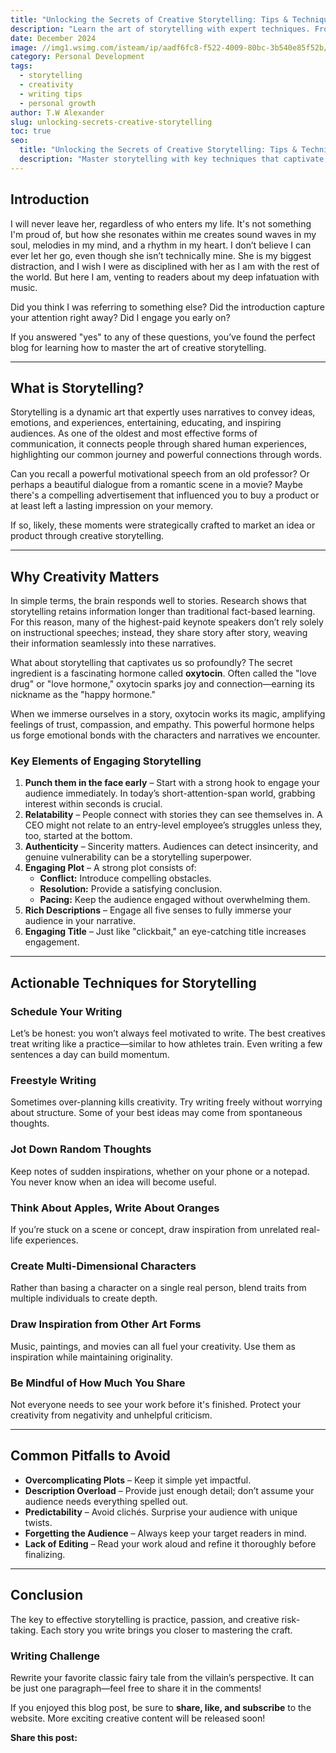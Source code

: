 ```yaml
---
title: "Unlocking the Secrets of Creative Storytelling: Tips & Techniques"
description: "Learn the art of storytelling with expert techniques. From crafting compelling narratives to engaging your audience, master storytelling today!"
date: December 2024
image: //img1.wsimg.com/isteam/ip/aadf6fc8-f522-4009-80bc-3b540e85f52b/Action%20Story_New%20main.jpg/:/cr=t:0%25,l:0%25,w:100%25,h:100%25/rs=w:1280
category: Personal Development
tags:
  - storytelling
  - creativity
  - writing tips
  - personal growth
author: T.W Alexander
slug: unlocking-secrets-creative-storytelling
toc: true
seo:
  title: "Unlocking the Secrets of Creative Storytelling: Tips & Techniques"
  description: "Master storytelling with key techniques that captivate, engage, and inspire audiences."
--- 
```


## Introduction

I will never leave her, regardless of who enters my life. It's not something I'm proud of, but how she resonates within me creates sound waves in my soul, melodies in my mind, and a rhythm in my heart. I don’t believe I can ever let her go, even though she isn’t technically mine. She is my biggest distraction, and I wish I were as disciplined with her as I am with the rest of the world. But here I am, venting to readers about my deep infatuation with music.  

Did you think I was referring to something else? Did the introduction capture your attention right away? Did I engage you early on?  

If you answered "yes" to any of these questions, you’ve found the perfect blog for learning how to master the art of creative storytelling.  

---

## What is Storytelling?

Storytelling is a dynamic art that expertly uses narratives to convey ideas, emotions, and experiences, entertaining, educating, and inspiring audiences. As one of the oldest and most effective forms of communication, it connects people through shared human experiences, highlighting our common journey and powerful connections through words.

Can you recall a powerful motivational speech from an old professor? Or perhaps a beautiful dialogue from a romantic scene in a movie? Maybe there's a compelling advertisement that influenced you to buy a product or at least left a lasting impression on your memory.  

If so, likely, these moments were strategically crafted to market an idea or product through creative storytelling.  

---

## Why Creativity Matters

In simple terms, the brain responds well to stories. Research shows that storytelling retains information longer than traditional fact-based learning. For this reason, many of the highest-paid keynote speakers don’t rely solely on instructional speeches; instead, they share story after story, weaving their information seamlessly into these narratives.

What about storytelling that captivates us so profoundly? The secret ingredient is a fascinating hormone called **oxytocin**. Often called the "love drug" or "love hormone," oxytocin sparks joy and connection—earning its nickname as the "happy hormone."

When we immerse ourselves in a story, oxytocin works its magic, amplifying feelings of trust, compassion, and empathy. This powerful hormone helps us forge emotional bonds with the characters and narratives we encounter.

### Key Elements of Engaging Storytelling

1. **Punch them in the face early** – Start with a strong hook to engage your audience immediately. In today’s short-attention-span world, grabbing interest within seconds is crucial.
2. **Relatability** – People connect with stories they can see themselves in. A CEO might not relate to an entry-level employee’s struggles unless they, too, started at the bottom.
3. **Authenticity** – Sincerity matters. Audiences can detect insincerity, and genuine vulnerability can be a storytelling superpower.
4. **Engaging Plot** – A strong plot consists of:
   - **Conflict:** Introduce compelling obstacles.
   - **Resolution:** Provide a satisfying conclusion.
   - **Pacing:** Keep the audience engaged without overwhelming them.
5. **Rich Descriptions** – Engage all five senses to fully immerse your audience in your narrative.
6. **Engaging Title** – Just like "clickbait," an eye-catching title increases engagement.

---

## Actionable Techniques for Storytelling

### Schedule Your Writing

Let’s be honest: you won’t always feel motivated to write. The best creatives treat writing like a practice—similar to how athletes train. Even writing a few sentences a day can build momentum.

### Freestyle Writing

Sometimes over-planning kills creativity. Try writing freely without worrying about structure. Some of your best ideas may come from spontaneous thoughts.

### Jot Down Random Thoughts

Keep notes of sudden inspirations, whether on your phone or a notepad. You never know when an idea will become useful.

### Think About Apples, Write About Oranges

If you’re stuck on a scene or concept, draw inspiration from unrelated real-life experiences.

### Create Multi-Dimensional Characters

Rather than basing a character on a single real person, blend traits from multiple individuals to create depth.

### Draw Inspiration from Other Art Forms

Music, paintings, and movies can all fuel your creativity. Use them as inspiration while maintaining originality.

### Be Mindful of How Much You Share

Not everyone needs to see your work before it's finished. Protect your creativity from negativity and unhelpful criticism.

---

## Common Pitfalls to Avoid

- **Overcomplicating Plots** – Keep it simple yet impactful.  
- **Description Overload** – Provide just enough detail; don’t assume your audience needs everything spelled out.  
- **Predictability** – Avoid clichés. Surprise your audience with unique twists.  
- **Forgetting the Audience** – Always keep your target readers in mind.  
- **Lack of Editing** – Read your work aloud and refine it thoroughly before finalizing.  

---

## Conclusion

The key to effective storytelling is practice, passion, and creative risk-taking. Each story you write brings you closer to mastering the craft.

### Writing Challenge

Rewrite your favorite classic fairy tale from the villain’s perspective. It can be just one paragraph—feel free to share it in the comments!

If you enjoyed this blog post, be sure to **share, like, and subscribe** to the website. More exciting creative content will be released soon!

**Share this post:**
